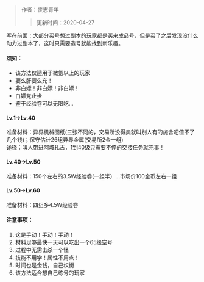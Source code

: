 > 作者：丧志青年
>> 更新时间：2020-04-27

写在前面：大部分买号想过副本的玩家都是买来成品号，但是买了之后发现没什么动力过副本了，这时只需要造号就能找到新乐趣。

#### 须知：
* 该方法仅适用于微氪以上的玩家
* 要么肝要么充！
* 非白嫖！非白嫖！非白嫖！
* 白嫖党止步
* 鉴于经验卷可以无限吃…


#### Lv.1→Lv.40
准备材料：异界机械图纸(三张不同的，交易所没得卖就叫别人有的施舍吧值不了几个钱)；保守估计26组异界金属(交易所2金一组)  
途径：叫人带进阿城扎古，1到40级只需要不停的交接任务就完事！

#### Lv.40→Lv.50
准备材料：150个左右的3.5W经验卷(一组半）…市场价100金币左右一组

#### Lv.50→Lv.60
准备材料：四组多4.5W经验卷


#### 注意事项：
1. 这是手动！手动！手动！
2. 材料足够最快一天可以吃出一个65级空号
3. 过程中无需击杀一个怪
4. 技能不用学！属性不用点！
5. 时间也是金钱，自己权衡
6. 该方法适合想自己练号的玩家



<div id="gitalk-container"></div>
<link rel="stylesheet" href="https://unpkg.com/gitalk/dist/gitalk.css">
<script src="https://unpkg.com/gitalk@latest/dist/gitalk.min.js"></script> 
<script src="/empire/js/library.js"></script> 
<script type="text/javascript">setTitle("极简极速升级攻略");</script>
        